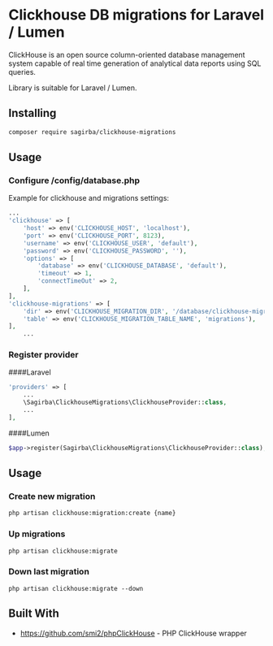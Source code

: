 # Clickhouse DB migrations for Laravel / Lumen

ClickHouse is an open source column-oriented database management system capable of real time generation of analytical data reports using SQL queries.

Library is suitable for Laravel / Lumen.

## Installing

```bash
composer require sagirba/clickhouse-migrations
```

## Usage

### Configure /config/database.php

Example for clickhouse and migrations settings:

```php
...
'clickhouse' => [
    'host' => env('CLICKHOUSE_HOST', 'localhost'),
    'port' => env('CLICKHOUSE_PORT', 8123),
    'username' => env('CLICKHOUSE_USER', 'default'),
    'password' => env('CLICKHOUSE_PASSWORD', ''),
    'options' => [
        'database' => env('CLICKHOUSE_DATABASE', 'default'),
        'timeout' => 1,
        'connectTimeOut' => 2,
    ],
],
'clickhouse-migrations' => [
    'dir' => env('CLICKHOUSE_MIGRATION_DIR', '/database/clickhouse-migrations/'),
    'table' => env('CLICKHOUSE_MIGRATION_TABLE_NAME', 'migrations'),
],
    ...
```

### Register provider
####Laravel
```php
'providers' => [
    ...
    \Sagirba\ClickhouseMigrations\ClickhouseProvider::class,
    ...
],
```
####Lumen
```php
$app->register(Sagirba\ClickhouseMigrations\ClickhouseProvider::class);
```

## Usage

### Create new migration

```bash
php artisan clickhouse:migration:create {name}
```

### Up migrations

```bash
php artisan clickhouse:migrate
```

### Down last migration

```
php artisan clickhouse:migrate --down
```

## Built With

* https://github.com/smi2/phpClickHouse - PHP ClickHouse wrapper
